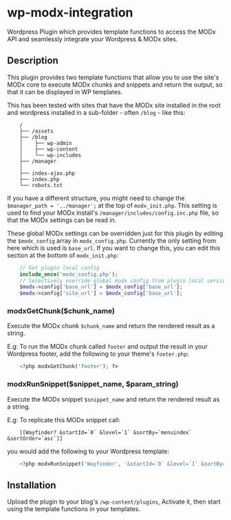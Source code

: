 # wp-modx-integration

Wordpress Plugin which provides template functions to access the MODx API and seamlessly integrate your Wordpress &amp; MODx sites.

## Description

This plugin provides two template functions that allow you to use the site's MODx core to execute MODx chunks and snippets and return the output, so that it can be displayed in WP templates.

This has been tested with sites that have the MODx site installed in the root and wordpress installed in a sub-folder - often `/blog` - like this:

```
    /
    ├── /assets
    ├── /blog
    │    ├── wp-admin
    │    ├── wp-content
    │    └── wp-includes
    ├── /manager
    │
    ├── index-ajax.php
    ├── index.php
    └── robots.txt
```

If you have a different structure, you might need to change the `$manager_path = '../manager';` at the top of `modx_init.php`. This setting is used to find your MODx install's `/manager/includes/config.inc.php` file, so that the MODx settings can be read in.

These global MODx settings can be overridden just for this plugin by editing the `$modx_config` array in `modx_config.php`. Currently the only setting from here which is used is `base_url`. If you want to change this, you can edit this section at the bottom of `modx_init.php`:


```php
    // Get plugin local config
    include_once('modx_config.php');
    // Selectively override global modx config from plugin local version
    $modx->config['base_url'] = $modx_config['base_url'];
    $modx->config['site_url'] = $modx_config['base_url'];
```

### modxGetChunk($chunk_name)

Execute the MODx chunk `$chunk_name` and return the rendered result as a string.

E.g: To run the MODx chunk called `footer` and output the result in your Wordpress footer, add the following to your theme's `footer.php`:

```php
    <?php modxGetChunk('footer'); ?>
```

### modxRunSnippet($snippet_name, $param_string)

Execute the MODx snippet `$snippet_name` and return the rendered result as a string.

E.g: To replicate this MODx snippet call:


```
    [[Wayfinder? &startId=`0` &level=`1` &sortBy=`menuindex` &sortOrder=`asc`]]
```

you would add the following to your Wordpress template:

```php
    <?php modxRunSnippet('Wayfinder', '&startId=`0` &level=`1` &sortBy=`menuindex` &sortOrder=`asc`'); ?>
```

## Installation

Upload the plugin to your blog's `/wp-content/plugins`, Activate it, then start using the template functions in your templates.
